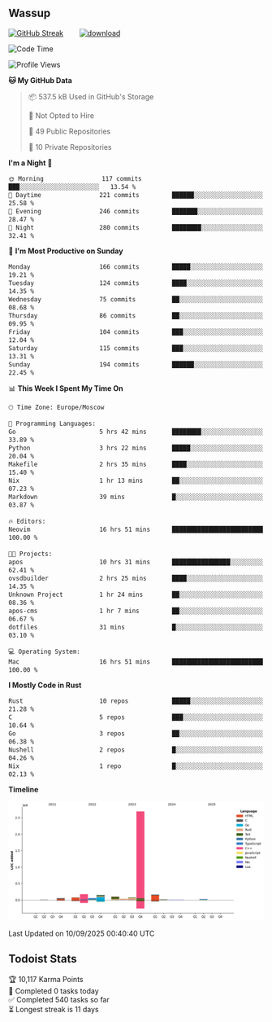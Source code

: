 ## Wassup

<!--
-->

[![GitHub Streak](http://github-readme-streak-stats.herokuapp.com?user=archeoss&theme=shades-of-purple&hide_border=true&date_format=j%20M%5B%20Y%5D)](https://git.io/streak-stats)&nbsp;&nbsp;&nbsp;&nbsp;&nbsp;&nbsp;&nbsp;&nbsp;[![download](https://user-images.githubusercontent.com/68448737/147796309-d8b65b1d-4dde-40d9-b03a-2b42aaa6cd43.jpeg)
](http://bmstu.ru/)

<!--START_SECTION:waka-->
![Code Time](http://img.shields.io/badge/Code%20Time-4%2C005%20hrs%2035%20mins-blue)

![Profile Views](http://img.shields.io/badge/Profile%20Views-0-blue)

**🐱 My GitHub Data** 

> 📦 537.5 kB Used in GitHub's Storage 
 > 
> 🚫 Not Opted to Hire
 > 
> 📜 49 Public Repositories 
 > 
> 🔑 10 Private Repositories 
 > 
**I'm a Night 🦉** 

```text
🌞 Morning                117 commits         ███░░░░░░░░░░░░░░░░░░░░░░   13.54 % 
🌆 Daytime                221 commits         ██████░░░░░░░░░░░░░░░░░░░   25.58 % 
🌃 Evening                246 commits         ███████░░░░░░░░░░░░░░░░░░   28.47 % 
🌙 Night                  280 commits         ████████░░░░░░░░░░░░░░░░░   32.41 % 
```
📅 **I'm Most Productive on Sunday** 

```text
Monday                   166 commits         █████░░░░░░░░░░░░░░░░░░░░   19.21 % 
Tuesday                  124 commits         ████░░░░░░░░░░░░░░░░░░░░░   14.35 % 
Wednesday                75 commits          ██░░░░░░░░░░░░░░░░░░░░░░░   08.68 % 
Thursday                 86 commits          ██░░░░░░░░░░░░░░░░░░░░░░░   09.95 % 
Friday                   104 commits         ███░░░░░░░░░░░░░░░░░░░░░░   12.04 % 
Saturday                 115 commits         ███░░░░░░░░░░░░░░░░░░░░░░   13.31 % 
Sunday                   194 commits         ██████░░░░░░░░░░░░░░░░░░░   22.45 % 
```


📊 **This Week I Spent My Time On** 

```text
🕑︎ Time Zone: Europe/Moscow

💬 Programming Languages: 
Go                       5 hrs 42 mins       ████████░░░░░░░░░░░░░░░░░   33.89 % 
Python                   3 hrs 22 mins       █████░░░░░░░░░░░░░░░░░░░░   20.04 % 
Makefile                 2 hrs 35 mins       ████░░░░░░░░░░░░░░░░░░░░░   15.40 % 
Nix                      1 hr 13 mins        ██░░░░░░░░░░░░░░░░░░░░░░░   07.23 % 
Markdown                 39 mins             █░░░░░░░░░░░░░░░░░░░░░░░░   03.87 % 

🔥 Editors: 
Neovim                   16 hrs 51 mins      █████████████████████████   100.00 % 

🐱‍💻 Projects: 
apos                     10 hrs 31 mins      ████████████████░░░░░░░░░   62.41 % 
ovsdbuilder              2 hrs 25 mins       ████░░░░░░░░░░░░░░░░░░░░░   14.35 % 
Unknown Project          1 hr 24 mins        ██░░░░░░░░░░░░░░░░░░░░░░░   08.36 % 
apos-cms                 1 hr 7 mins         ██░░░░░░░░░░░░░░░░░░░░░░░   06.67 % 
dotfiles                 31 mins             █░░░░░░░░░░░░░░░░░░░░░░░░   03.10 % 

💻 Operating System: 
Mac                      16 hrs 51 mins      █████████████████████████   100.00 % 
```

**I Mostly Code in Rust** 

```text
Rust                     10 repos            █████░░░░░░░░░░░░░░░░░░░░   21.28 % 
C                        5 repos             ███░░░░░░░░░░░░░░░░░░░░░░   10.64 % 
Go                       3 repos             ██░░░░░░░░░░░░░░░░░░░░░░░   06.38 % 
Nushell                  2 repos             █░░░░░░░░░░░░░░░░░░░░░░░░   04.26 % 
Nix                      1 repo              █░░░░░░░░░░░░░░░░░░░░░░░░   02.13 % 
```



**Timeline**

![Lines of Code chart](https://raw.githubusercontent.com/archeoss/archeoss/master/assets/bar_graph.png)


 Last Updated on 10/09/2025 00:40:40 UTC
<!--END_SECTION:waka-->

## Todoist Stats

<!-- TODO-IST:START -->
🏆  10,117 Karma Points           
🌸  Completed 0 tasks today           
✅  Completed 540 tasks so far           
⏳  Longest streak is 11 days
<!-- TODO-IST:END -->
